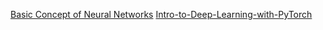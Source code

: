 [Basic Concept of Neural Networks](http://neuralnetworksanddeeplearning.com/chap1.html)
[Intro-to-Deep-Learning-with-PyTorch](https://github.com/udacity/deep-learning-v2-pytorch/tree/master/intro-to-pytorch)
